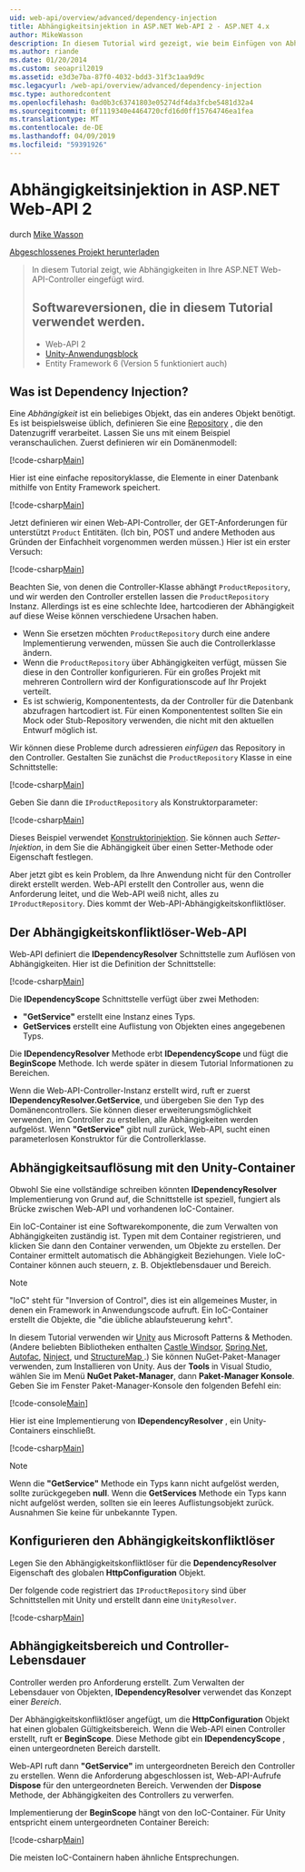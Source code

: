 ```yaml
---
uid: web-api/overview/advanced/dependency-injection
title: Abhängigkeitsinjektion in ASP.NET Web-API 2 - ASP.NET 4.x
author: MikeWasson
description: In diesem Tutorial wird gezeigt, wie beim Einfügen von Abhängigkeiten in Ihre ASP.NET Web-API-Controller für ASP.NET 4.x.
ms.author: riande
ms.date: 01/20/2014
ms.custom: seoapril2019
ms.assetid: e3d3e7ba-87f0-4032-bdd3-31f3c1aa9d9c
msc.legacyurl: /web-api/overview/advanced/dependency-injection
msc.type: authoredcontent
ms.openlocfilehash: 0ad0b3c63741803e05274df4da3fcbe5481d32a4
ms.sourcegitcommit: 0f1119340e4464720cfd16d0ff15764746ea1fea
ms.translationtype: MT
ms.contentlocale: de-DE
ms.lasthandoff: 04/09/2019
ms.locfileid: "59391926"
---
```

# <a name="dependency-injection-in-aspnet-web-api-2"></a>Abhängigkeitsinjektion in ASP.NET Web-API 2

durch [Mike Wasson](https://github.com/MikeWasson)

[Abgeschlossenes Projekt herunterladen](http://code.msdn.microsoft.com/ASP-NET-Web-API-Tutorial-468ee148)

> In diesem Tutorial zeigt, wie Abhängigkeiten in Ihre ASP.NET Web-API-Controller eingefügt wird.
> 
> ## <a name="software-versions-used-in-the-tutorial"></a>Softwareversionen, die in diesem Tutorial verwendet werden.
> 
> 
> - Web-API 2
> - [Unity-Anwendungsblock](https://www.nuget.org/packages/Unity/)
> - Entity Framework 6 (Version 5 funktioniert auch)


## <a name="what-is-dependency-injection"></a>Was ist Dependency Injection?

Eine *Abhängigkeit* ist ein beliebiges Objekt, das ein anderes Objekt benötigt. Es ist beispielsweise üblich, definieren Sie eine [Repository](http://martinfowler.com/eaaCatalog/repository.html) , die den Datenzugriff verarbeitet. Lassen Sie uns mit einem Beispiel veranschaulichen. Zuerst definieren wir ein Domänenmodell:

[!code-csharp[Main](dependency-injection/samples/sample1.cs)]

Hier ist eine einfache repositoryklasse, die Elemente in einer Datenbank mithilfe von Entity Framework speichert.

[!code-csharp[Main](dependency-injection/samples/sample2.cs)]

Jetzt definieren wir einen Web-API-Controller, der GET-Anforderungen für unterstützt `Product` Entitäten. (Ich bin, POST und andere Methoden aus Gründen der Einfachheit vorgenommen werden müssen.) Hier ist ein erster Versuch:

[!code-csharp[Main](dependency-injection/samples/sample3.cs)]

Beachten Sie, von denen die Controller-Klasse abhängt `ProductRepository`, und wir werden den Controller erstellen lassen die `ProductRepository` Instanz. Allerdings ist es eine schlechte Idee, hartcodieren der Abhängigkeit auf diese Weise können verschiedene Ursachen haben.

- Wenn Sie ersetzen möchten `ProductRepository` durch eine andere Implementierung verwenden, müssen Sie auch die Controllerklasse ändern.
- Wenn die `ProductRepository` über Abhängigkeiten verfügt, müssen Sie diese in den Controller konfigurieren. Für ein großes Projekt mit mehreren Controllern wird der Konfigurationscode auf Ihr Projekt verteilt.
- Es ist schwierig, Komponententests, da der Controller für die Datenbank abzufragen hartcodiert ist. Für einen Komponententest sollten Sie ein Mock oder Stub-Repository verwenden, die nicht mit den aktuellen Entwurf möglich ist.

Wir können diese Probleme durch adressieren *einfügen* das Repository in den Controller. Gestalten Sie zunächst die `ProductRepository` Klasse in eine Schnittstelle:

[!code-csharp[Main](dependency-injection/samples/sample4.cs)]

Geben Sie dann die `IProductRepository` als Konstruktorparameter:

[!code-csharp[Main](dependency-injection/samples/sample5.cs)]

Dieses Beispiel verwendet [Konstruktorinjektion](http://www.martinfowler.com/articles/injection.html#FormsOfDependencyInjection). Sie können auch *Setter-Injektion*, in dem Sie die Abhängigkeit über einen Setter-Methode oder Eigenschaft festlegen.

Aber jetzt gibt es kein Problem, da Ihre Anwendung nicht für den Controller direkt erstellt werden. Web-API erstellt den Controller aus, wenn die Anforderung leitet, und die Web-API weiß nicht, alles zu `IProductRepository`. Dies kommt der Web-API-Abhängigkeitskonfliktlöser.

## <a name="the-web-api-dependency-resolver"></a>Der Abhängigkeitskonfliktlöser-Web-API

Web-API definiert die **IDependencyResolver** Schnittstelle zum Auflösen von Abhängigkeiten. Hier ist die Definition der Schnittstelle:

[!code-csharp[Main](dependency-injection/samples/sample6.cs)]

Die **IDependencyScope** Schnittstelle verfügt über zwei Methoden:

- **"GetService"** erstellt eine Instanz eines Typs.
- **GetServices** erstellt eine Auflistung von Objekten eines angegebenen Typs.

Die **IDependencyResolver** Methode erbt **IDependencyScope** und fügt die **BeginScope** Methode. Ich werde später in diesem Tutorial Informationen zu Bereichen.

Wenn die Web-API-Controller-Instanz erstellt wird, ruft er zuerst **IDependencyResolver.GetService**, und übergeben Sie den Typ des Domänencontrollers. Sie können dieser erweiterungsmöglichkeit verwenden, im Controller zu erstellen, alle Abhängigkeiten werden aufgelöst. Wenn **"GetService"** gibt null zurück, Web-API, sucht einen parameterlosen Konstruktor für die Controllerklasse.

## <a name="dependency-resolution-with-the-unity-container"></a>Abhängigkeitsauflösung mit den Unity-Container

Obwohl Sie eine vollständige schreiben könnten **IDependencyResolver** Implementierung von Grund auf, die Schnittstelle ist speziell, fungiert als Brücke zwischen Web-API und vorhandenen IoC-Container.

Ein IoC-Container ist eine Softwarekomponente, die zum Verwalten von Abhängigkeiten zuständig ist. Typen mit dem Container registrieren, und klicken Sie dann den Container verwenden, um Objekte zu erstellen. Der Container ermittelt automatisch die Abhängigkeit Beziehungen. Viele IoC-Container können auch steuern, z. B. Objektlebensdauer und Bereich.

> [!NOTE]
> "IoC" steht für "Inversion of Control", dies ist ein allgemeines Muster, in denen ein Framework in Anwendungscode aufruft. Ein IoC-Container erstellt die Objekte, die "die übliche ablaufsteuerung kehrt".


In diesem Tutorial verwenden wir [Unity](https://msdn.microsoft.com/library/ff647202.aspx) aus Microsoft Patterns &amp; Methoden. (Andere beliebten Bibliotheken enthalten [Castle Windsor](http://www.castleproject.org/), [Spring.Net](http://www.springframework.net/), [Autofac](https://code.google.com/p/autofac/), [Ninject](http://www.ninject.org/), und [StructureMap ](http://structuremap.github.io/documentation/).) Sie können NuGet-Paket-Manager verwenden, zum Installieren von Unity. Aus der **Tools** in Visual Studio, wählen Sie im Menü **NuGet Paket-Manager**, dann **Paket-Manager Konsole**. Geben Sie im Fenster Paket-Manager-Konsole den folgenden Befehl ein:

[!code-console[Main](dependency-injection/samples/sample7.cmd)]

Hier ist eine Implementierung von **IDependencyResolver** , ein Unity-Containers einschließt.

[!code-csharp[Main](dependency-injection/samples/sample8.cs)]

> [!NOTE]
> Wenn die **"GetService"** Methode ein Typs kann nicht aufgelöst werden, sollte zurückgegeben **null**. Wenn die **GetServices** Methode ein Typs kann nicht aufgelöst werden, sollten sie ein leeres Auflistungsobjekt zurück. Ausnahmen Sie keine für unbekannte Typen.


## <a name="configuring-the-dependency-resolver"></a>Konfigurieren den Abhängigkeitskonfliktlöser

Legen Sie den Abhängigkeitskonfliktlöser für die **DependencyResolver** Eigenschaft des globalen **HttpConfiguration** Objekt.

Der folgende code registriert das `IProductRepository` sind über Schnittstellen mit Unity und erstellt dann eine `UnityResolver`.

[!code-csharp[Main](dependency-injection/samples/sample9.cs)]

## <a name="dependency-scope-and-controller-lifetime"></a>Abhängigkeitsbereich und Controller-Lebensdauer

Controller werden pro Anforderung erstellt. Zum Verwalten der Lebensdauer von Objekten, **IDependencyResolver** verwendet das Konzept einer *Bereich*.

Der Abhängigkeitskonfliktlöser angefügt, um die **HttpConfiguration** Objekt hat einen globalen Gültigkeitsbereich. Wenn die Web-API einen Controller erstellt, ruft er **BeginScope**. Diese Methode gibt ein **IDependencyScope** , einen untergeordneten Bereich darstellt.

Web-API ruft dann **"GetService"** im untergeordneten Bereich den Controller zu erstellen. Wenn die Anforderung abgeschlossen ist, Web-API-Aufrufe **Dispose** für den untergeordneten Bereich. Verwenden der **Dispose** Methode, der Abhängigkeiten des Controllers zu verwerfen.

Implementierung der **BeginScope** hängt von den IoC-Container. Für Unity entspricht einem untergeordneten Container Bereich:

[!code-csharp[Main](dependency-injection/samples/sample10.cs)]

Die meisten IoC-Containern haben ähnliche Entsprechungen.
